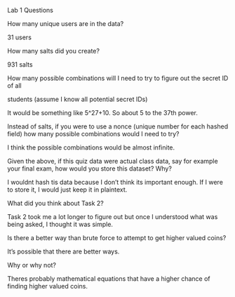 Lab 1 Questions

  How many unique users are in the data?

31 users
 
  How many salts did you create?

931 salts
 
How many possible combinations will I need to try to figure out the secret ID of all 

students (assume I know all potential secret IDs)

  It would be something like 5^27+10. So about 5 to the 37th power.
 
Instead of salts, if you were to use a nonce (unique number for each hashed field) how many possible combinations would I need to try?

  I think the possible combinations would be almost infinite.

Given the above, if this quiz data were actual class data, say for example your final exam, how would you store this dataset? Why?

  I wouldnt hash tis data because I don’t think its important enough. If I were to store it, I would just keep it in plaintext.

What did you think about Task 2?

  Task 2 took me a lot longer to figure out but once I understood what was being asked, I thought it was simple.
 
Is there a better way than brute force to attempt to get higher valued coins?

  It’s possible that there are better ways.

Why or why not?

  Theres probably mathematical equations that have a higher chance of finding higher valued coins.

